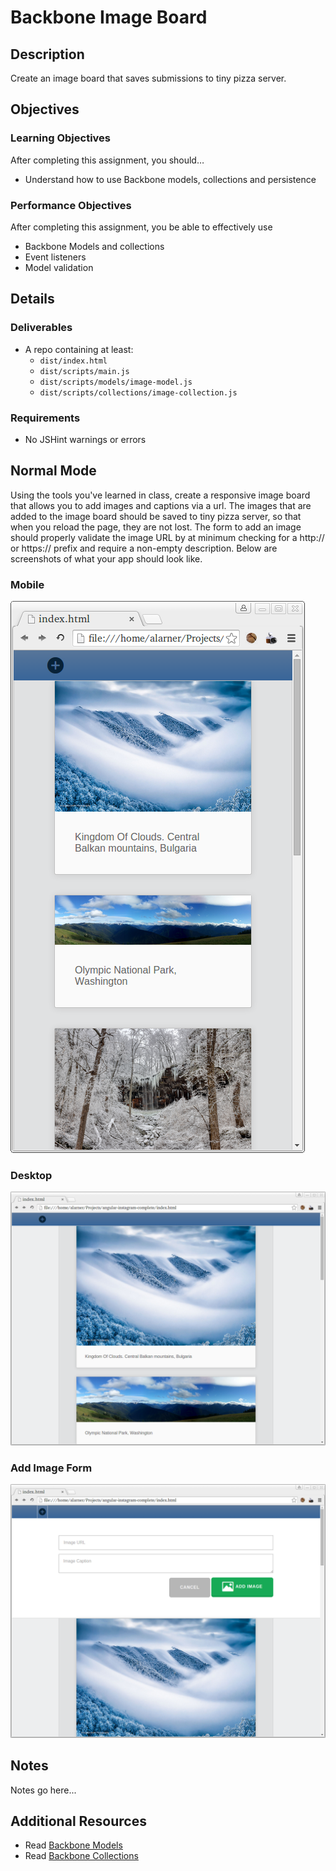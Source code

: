 # Backbone Image Board

## Description
Create an image board that saves submissions to tiny pizza server.


## Objectives

### Learning Objectives

After completing this assignment, you should…

* Understand how to use Backbone models, collections and persistence


### Performance Objectives

After completing this assignment, you be able to effectively use

* Backbone Models and collections
* Event listeners
* Model validation

## Details

### Deliverables

* A repo containing at least:
  * `dist/index.html`
  * `dist/scripts/main.js`
  * `dist/scripts/models/image-model.js`
  * `dist/scripts/collections/image-collection.js`

### Requirements

* No JSHint warnings or errors


## Normal Mode
Using the tools you've learned in class, create a responsive image board that allows you to add images and captions via a url. The images that are added to the image board should be saved to tiny pizza server, so that when you reload the page, they are not lost. The form to add an image should properly validate the image URL by at minimum checking for a http:// or https:// prefix and require a non-empty description. Below are screenshots of what your app should look like.

### Mobile
![Mobile](mobile.png)

### Desktop
![Desktop](desktop.png)

### Add Image Form
![Add](add.png)

           
## Notes

Notes go here...

## Additional Resources

* Read [Backbone Models](http://backbonejs.org/#Model)
* Read [Backbone Collections](http://backbonejs.org/#Collection)
